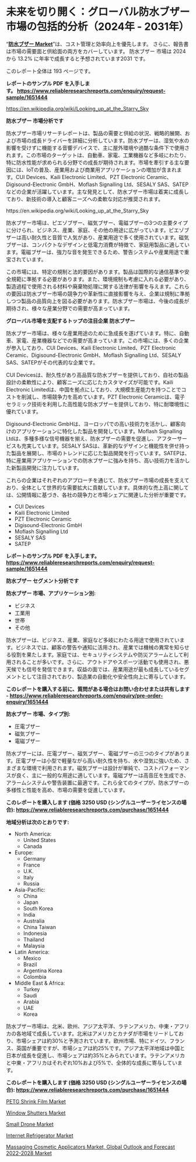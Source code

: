 <p><h1>未来を切り開く：グローバル防水ブザー市場の包括的分析（2024年 - 2031年）</h1></p><p>&ldquo;<strong><a href="https://www.reliableresearchreports.com/waterproof-buzzer-market-r1651444">防水ブザー Market</a></strong>&rdquo;は、コスト管理と効率向上を優先します。 さらに、報告書は市場の需要面と供給面の両方をカバーしています。 防水ブザー 市場は 2024 から 13.2% に年率で成長すると予想されています2031 です。</p>
<p>このレポート全体は 193 ページです。</p>
<p><strong>レポートのサンプル PDF を入手します。&nbsp;<a href="https://www.reliableresearchreports.com/enquiry/request-sample/1651444">https://www.reliableresearchreports.com/enquiry/request-sample/1651444</a></strong></p>
<p><a href="https://en.wikipedia.org/wiki/Looking_up_at_the_Starry_Sky">https://en.wikipedia.org/wiki/Looking_up_at_the_Starry_Sky</a></p>
<p><strong>防水ブザー 市場分析です</strong></p>
<p><p>防水ブザー市場リサーチレポートは、製品の需要と供給の状況、戦略的展開、および市場の成長ドライバーを詳細に分析しています。防水ブザーは、湿気や水の影響を受けずに機能する音響デバイスで、主に屋外環境や過酷な条件下で使用されます。この市場のターゲットは、自動車、家電、工業機器など多岐にわたり、特に防水性能が求められる分野での成長が期待されます。市場を牽引する主な要因には、IoTの普及、産業用および商業用アプリケーションの増加が含まれます。CUI Devices、Kaili Electronic Limited、PZT Electronic Ceramic、Digisound-Electronic GmbH、Moflash Signalling Ltd、SESALY SAS、SATEPなどの企業が活躍しています。主な発見として、防水ブザー市場は着実に成長しており、新技術の導入と顧客ニーズへの柔軟な対応が推奨されます。</p></p>
<p>https://en.wikipedia.org/wiki/Looking_up_at_the_Starry_Sky</p>
<p><p>防水ブザー市場は、ピエゾブザー、磁気ブザー、電磁ブザーの3つの主要タイプに分けられ、ビジネス、産業、家庭、その他の用途に広がっています。ピエゾブザーは高い耐久性と音質で人気があり、産業用途で多く使用されています。磁気ブザーは、コンパクトなデザインと低電力消費が特徴で、家庭用製品に適しています。電磁ブザーは、強力な音を発生できるため、警告システムや産業用途で重宝されています。</p><p>この市場には、特定の規制と法的要因があります。製品は国際的な通信基準や安全規範に準拠する必要があります。また、環境規制も考慮に入れる必要があり、製造過程で使用される材料や廃棄物処理に関する法律が影響を与えます。これらの要因は防水ブザー市場の競争力や革新性に直接影響を与え、企業は規制に準拠しつつ製品の品質向上を図る必要があります。防水ブザー市場は、今後の成長が期待され、様々な産業分野での需要が高まっています。</p></p>
<p><strong>グローバル市場を支配するトップの注目企業 防水ブザー</strong></p>
<p><p>防水ブザー市場は、様々な産業用途のために急成長を遂げています。特に、自動車、家電、産業機器などでの需要が高まっています。この市場には、多くの企業が参入しており、CUI Devices、Kaili Electronic Limited、PZT Electronic Ceramic、Digisound-Electronic GmbH、Moflash Signalling Ltd、SESALY SAS、SATEPがその代表的な企業です。</p><p>CUI Devicesは、耐久性があり高品質な防水ブザーを提供しており、自社の製品設計の柔軟性により、顧客ニーズに応じたカスタマイズが可能です。Kaili Electronic Limitedは、中国を拠点にしており、大規模生産能力を持つことでコストを削減し、市場競争力を高めています。PZT Electronic Ceramicは、電子セラミック技術を利用した高性能な防水ブザーを提供しており、特に耐環境性に優れています。</p><p>Digisound-Electronic GmbHは、ヨーロッパでの高い技術力を活かし、顧客向けのアプリケーションに特化した製品を開発しています。Moflash Signalling Ltdは、多種多様な信号機器を揃え、防水ブザーの需要を促進し、アフターサービスも充実しています。SESALY SASは、革新的なデザインと機能性を併せ持った製品を展開し、市場のトレンドに応じた製品開発を行っています。SATEPは、特に産業用アプリケーションでの防水ブザーに強みを持ち、高い技術力を活かした新製品開発に注力しています。</p><p>これらの企業はそれぞれのアプローチを通じて、防水ブザー市場の成長を支えており、全体として世界的な需要拡大に貢献しています。具体的な売上高に関しては、公開情報に基づき、各社の競争力と市場シェアに関連した分析が重要です。</p></p>
<p><ul><li>CUI Devices</li><li>Kaili Electronic Limited</li><li>PZT Electronic Ceramic</li><li>Digisound-Electronic GmbH</li><li>Moflash Signalling Ltd</li><li>SESALY SAS</li><li>SATEP</li></ul></p>
<p><strong>レポートのサンプル PDF を入手します。 <a href="https://www.reliableresearchreports.com/enquiry/request-sample/1651444">https://www.reliableresearchreports.com/enquiry/request-sample/1651444</a></strong></p>
<p><strong>防水ブザー セグメント分析です</strong></p>
<p><strong>防水ブザー 市場、アプリケーション別:</strong></p>
<p><ul><li>ビジネス</li><li>工業用</li><li>世帯</li><li>その他</li></ul></p>
<p><p>防水ブザーは、ビジネス、産業、家庭など多岐にわたる用途で使用されています。ビジネスでは、顧客の警告や通知に活用され、産業では機械の異常を知らせる役割を果たします。家庭では、セキュリティシステムや防災アラームとして利用されることが多いです。さらに、アウトドアやスポーツ活動でも使用され、悪天候でも信号を発信できます。収益の面では、産業用途が最も成長しているセグメントとして注目されており、製造業の自動化や安全性向上に寄与しています。</p></p>
<p><strong>このレポートを購入する前に、質問がある場合はお問い合わせまたは共有します - <a href="https://www.reliableresearchreports.com/enquiry/pre-order-enquiry/1651444">https://www.reliableresearchreports.com/enquiry/pre-order-enquiry/1651444</a></strong></p>
<p><strong>防水ブザー 市場、タイプ別:</strong></p>
<p><ul><li>圧電ブザー</li><li>磁気ブザー</li><li>電磁ブザー</li></ul></p>
<p><p>防水ブザーには、圧電ブザー、磁気ブザー、電磁ブザーの三つのタイプがあります。圧電ブザーは小型で軽量ながら高い耐久性を持ち、水や湿気に強いため、さまざまな環境で利用されます。磁気ブザーは設計が単純で、コストパフォーマンスが良く、主に一般的な用途に適しています。電磁ブザーは高音圧を生成でき、アラームシステムや警告装置に最適です。これら全てのタイプが、防水ブザーの多様性と性能を高め、市場の需要を促進しています。</p></p>
<p><strong>このレポートを購入します (価格 3250 USD (シングルユーザーライセンスの場合): <a href="https://www.reliableresearchreports.com/purchase/1651444">https://www.reliableresearchreports.com/purchase/1651444</a></strong></p>
<p><strong>地域分析は次のとおりです:</strong></p>
<p><ul>
    <li>
        North America:
        <ul>
            <li>United States</li>
            <li>Canada</li>
        </ul>
    </li>
    <li>
        Europe:
        <ul>
            <li>Germany</li>
            <li>France</li>
            <li>U.K.</li>
            <li>Italy</li>
            <li>Russia</li>
        </ul>
    </li>
    <li>
        Asia-Pacific:
        <ul>
            <li>China</li>
            <li>Japan</li>
            <li>South Korea</li>
            <li>India</li>
            <li>Australia</li>
            <li>China Taiwan</li>
            <li>Indonesia</li>
            <li>Thailand</li>
            <li>Malaysia</li>
        </ul>
    </li>
    <li>
        Latin America:
        <ul>
            <li>Mexico</li>
            <li>Brazil</li>
            <li>Argentina Korea</li>
            <li>Colombia</li>
        </ul>
    </li>
    <li>
        Middle East & Africa:
        <ul>
            <li>Turkey</li>
            <li>Saudi</li>
            <li>Arabia</li>
            <li>UAE</li>
            <li>Korea</li>
        </ul>
    </li>
    </ul></p>
<p><p>防水ブザー市場は、北米、欧州、アジア太平洋、ラテンアメリカ、中東・アフリカの各地域で成長しています。北米はアメリカとカナダが市場をリードしており、市場シェアは約30%と予測されています。欧州市場、特にドイツ、フランス、英国が重要ですが、市場シェアは約25%です。アジア太平洋地域は中国と日本が成長を促進し、市場シェアは約35%とみられています。ラテンアメリカと中東・アフリカはそれぞれ10%および5%で、全体的な成長に寄与しています。</p></p>
<p><strong>このレポートを購入します (価格 3250 USD (シングルユーザーライセンスの場合): <a href="https://www.reliableresearchreports.com/purchase/1651444">https://www.reliableresearchreports.com/purchase/1651444</a></strong></p>
<p><p><a href="https://issuu.com/reportprime-2/docs/petg-shrink-film-market-size-2030.p_a6fd8222df8e66">PETG Shrink Film Market</a></p><p><a href="https://medium.com/@justin.wright5348/global-window-shutters-market-share-and-growth-opportunities-and-market-size-growing-with-a-cagr-of-5835e36013e4">Window Shutters Market</a></p><p><a href="https://medium.com/@ruslanuc7g/the-growth-of-the-small-drone-market-has-been-significant-driven-by-various-critical-factors-c121660bf2aa">Small Drone Market</a></p><p><a href="https://www.linkedin.com/pulse/future-ready-strategic-insights-global-internet-refrigerator-b5fqf?trackingId=AB08f5pbQ2q%2FdVLKEJ%2FFqQ%3D%3D">Internet Refrigerator Market</a></p><p><a href="https://github.com/NarcisoFerry/Market-Research-Report-List-1/blob/main/massaging-cosmetic-applicators-market-global-outlook-and-forecast-2022-2028-market.md">Massaging Cosmetic Applicators Market, Global Outlook and Forecast 2022-2028 Market</a></p></p>